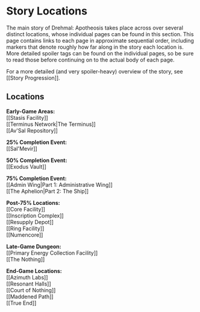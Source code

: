# Story Locations

The main story of Drehmal: Apotheosis takes place across over several distinct locations, whose individual pages can be found in this section. This page contains links to each page in approximate sequential order, including markers that denote roughly how far along in the story each location is. More detailed spoiler tags can be found on the individual pages, so be sure to read those before continuing on to the actual body of each page.

For a more detailed (and very spoiler-heavy) overview of the story, see [[Story Progression]].

## Locations

**Early-Game Areas:** <br>
[[Stasis Facility]] <br>
[[Terminus Network|The Terminus]] <br>
[[Av'Sal Repository]]

**25% Completion Event:** <br>
[[Sal'Mevir]]

**50% Completion Event:** <br>
[[Exodus Vault]]

**75% Completion Event:** <br>
[[Admin Wing|Part 1: Administrative Wing]] <br>
[[The Aphelion|Part 2: The Ship]]

**Post-75% Locations:** <br>
[[Core Facility]] <br>
[[Inscription Complex]] <br>
[[Resupply Depot]] <br>
[[Ring Facility]] <br>
[[Numencore]]

**Late-Game Dungeon:** <br>
[[Primary Energy Collection Facility]] <br>
[[The Nothing]]

**End-Game Locations:** <br>
[[Azimuth Labs]] <br>
[[Resonant Halls]] <br>
[[Court of Nothing]] <br>
[[Maddened Path]] <br>
[[True End]]
